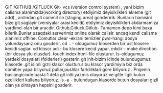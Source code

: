 GIT /GITHUB /GITLUCK
Git- vcs (version control system) , yani bizim calisma alanimizda(working directory) etdiyimiz deyisiklikleri ekleme (git add) , ardindan git commit ile (staging area) gonderirik.
Bunlarin hamisini bize git saglayir (versiyalar arasi kecidi) etdiyimiz deyisiklikleri akdarmamiza yardimci olan bir aracdir.
Github,Gitluck,Gitlub- Tamamen depo kimi baxa bilerik.Bunlar uzaqdaki serverimiz online olarak calisir. ancaq kendi calisma alanimiz offline.
Comutlar
clear -ekrani temizler
pwd-hangi dosya yolundaysanz onu gosderir.
cd .. - oldugumuz kloserden bir ust klosere kecidi saglar.
cd klosor adi - bu klosere kecid yapar.
mkdir - make direction (bir dosya ylu olusdur).
touch index.html-file olusturur.
ls-oldugumuz yerdeki dosyalari (folderleri) gosterir.
git init-bizim icinde bulundugumuz klasorde .git isimli gizli klasor olusturur bu klasor yardimiyla biz orda comitler yapa biliyoruz pullar,pushlar farkliliklari gore biliyoruz . Projenin baslangicinde basta 1 defa git initi yazmis oluyoruz ve gitle ilgili butun ozellikleri kullana biliyoruz.
ls -a - bulundugun klasorde butun dosyalari gizli olan ya olmayan hepsini gosderir.

